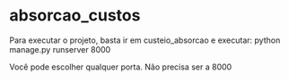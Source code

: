 absorcao_custos
===============

Para executar o projeto, basta ir em custeio_absorcao e executar:
python manage.py runserver 8000

Você pode escolher qualquer porta. Não precisa ser a 8000
